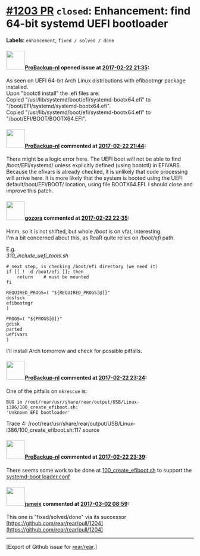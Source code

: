 [\#1203 PR](https://github.com/rear/rear/pull/1203) `closed`: Enhancement: find 64-bit systemd UEFI bootloader
==============================================================================================================

**Labels**: `enhancement`, `fixed / solved / done`

#### <img src="https://avatars.githubusercontent.com/u/515451?u=4f985fa15d087babc5049c337be90b42b56c8b8b&v=4" width="50">[ProBackup-nl](https://github.com/ProBackup-nl) opened issue at [2017-02-22 21:35](https://github.com/rear/rear/pull/1203):

As seen on UEFI 64-bit Arch Linux distributions with efibootmgr package
installed.  
Upon "bootctl install" the .efi files are:  
Copied "/usr/lib/systemd/boot/efi/systemd-bootx64.efi" to
"/boot/EFI/systemd/systemd-bootx64.efi".  
Copied "/usr/lib/systemd/boot/efi/systemd-bootx64.efi" to
"/boot/EFI/BOOT/BOOTX64.EFI".

#### <img src="https://avatars.githubusercontent.com/u/515451?u=4f985fa15d087babc5049c337be90b42b56c8b8b&v=4" width="50">[ProBackup-nl](https://github.com/ProBackup-nl) commented at [2017-02-22 21:44](https://github.com/rear/rear/pull/1203#issuecomment-281814120):

There might be a logic error here. The UEFI boot will not be able to
find /boot/EFI/systemd/ unless explicitly defined (using bootctl) in
EFIVARS. Because the efivars is already checked, it is unlikely that
code processing will arrive here. It is more likely that the system is
booted using the UEFI default/boot/EFI/BOOT/ location, using file
BOOTX64.EFI. I should close and improve this patch.

#### <img src="https://avatars.githubusercontent.com/u/12116358?u=1c5ba9dcee5ca3082f03029a7fbe647efd30eb49&v=4" width="50">[gozora](https://github.com/gozora) commented at [2017-02-22 22:35](https://github.com/rear/rear/pull/1203#issuecomment-281827509):

Hmm, so it is not shifted, but whole */boot* is on vfat, interesting.  
I'm a bit concerned about this, as ReaR quite relies on */boot/efi*
path.

E.g.  
*310\_include\_uefi\_tools.sh*

    # next step, is checking /boot/efi directory (we need it)
    if [[ ! -d /boot/efi ]]; then
        return    # must be mounted
    fi

    REQUIRED_PROGS=( "${REQUIRED_PROGS[@]}"
    dosfsck
    efibootmgr
    )

    PROGS=( "${PROGS[@]}"
    gdisk
    parted
    uefivars
    )

I'll install Arch tomorrow and check for possible pitfalls.

#### <img src="https://avatars.githubusercontent.com/u/515451?u=4f985fa15d087babc5049c337be90b42b56c8b8b&v=4" width="50">[ProBackup-nl](https://github.com/ProBackup-nl) commented at [2017-02-22 23:24](https://github.com/rear/rear/pull/1203#issuecomment-281838784):

One of the pitfalls on `mkrescue` is:

    BUG in /root/rear/usr/share/rear/output/USB/Linux-i386/100_create_efiboot.sh:
    'Unknown EFI bootloader'

Trace 4:
/root/rear/usr/share/rear/output/USB/Linux-i386/100\_create\_efiboot.sh:117
source

#### <img src="https://avatars.githubusercontent.com/u/515451?u=4f985fa15d087babc5049c337be90b42b56c8b8b&v=4" width="50">[ProBackup-nl](https://github.com/ProBackup-nl) commented at [2017-02-22 23:39](https://github.com/rear/rear/pull/1203#issuecomment-281841768):

There seems some work to be done at
[100\_create\_efiboot.sh](https://github.com/rear/rear/blob/master/usr/share/rear/output/USB/Linux-i386/100_create_efiboot.sh)
to support the [systemd-boot
loader.conf](https://wiki.archlinux.org/index.php/systemd-boot#Configuration)

#### <img src="https://avatars.githubusercontent.com/u/1788608?u=925fc54e2ce01551392622446ece427f51e2f0ce&v=4" width="50">[jsmeix](https://github.com/jsmeix) commented at [2017-03-02 08:59](https://github.com/rear/rear/pull/1203#issuecomment-283595299):

This one is "fixed/solved/done" via its successor  
[https://github.com/rear/rear/pull/1204](https://github.com/rear/rear/pull/1204)

------------------------------------------------------------------------

\[Export of Github issue for
[rear/rear](https://github.com/rear/rear).\]
